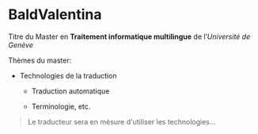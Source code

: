 # BaldValentina
Titre du Master en **Traitement informatique multilingue** de l’*Université de Genève*
<p>Thèmes du master:</p>

* Technologies de la traduction

    * Traduction automatique

    * Terminologie, etc.

> Le traducteur sera en mésure d'utiliser les technologies...
